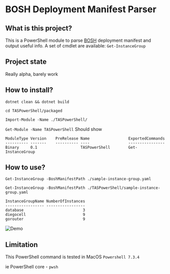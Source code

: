 BOSH Deployment Manifest Parser
===

What is this project?
---
This is a PowerShell module to parse [BOSH](https://bosh.io/docs/) deployment manifest and output useful info.
A set of cmdlet are available:
`Get-InstanceGroup`

Project state
---
Really alpha, barely work


How to install?
---

`dotnet clean && dotnet build`

`cd TASPowerShell/packaged`

`Import-Module -Name ./TASPowerShell/`

`Get-Module -Name TASPowerShell`
Should show 
```shell
ModuleType Version    PreRelease Name                 ExportedCommands
---------- -------    ---------- ----                 ----------------
Binary     0.1                   TASPowerShell        Get-InstanceGroup
```

How to use?
---
`Get-InstanceGroup -BoshManifestPath ./sample-instance-group.yaml`
```shell
Get-InstanceGroup -BoshManifestPath ./TASPowerShell/sample-instance-group.yaml

InstanceGroupName NumberOfInstances
----------------- -----------------
database                          3
diegocell                         9
gorouter                          9

```


![Demo](https://github.com/hinyinlam/TASUtilities/blob/main/demo.gif)


Limitation
---
This PowerShell command is tested in MacOS `Powershell 7.3.4`

ie PowerShell core - `pwsh`
